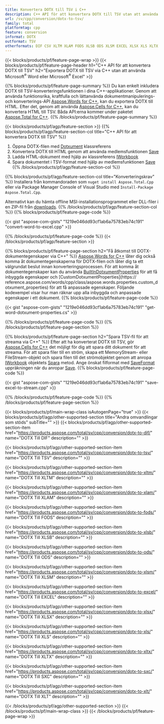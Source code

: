 ```yaml
---
title: Konvertera DOTX till TSV i C++
description: C++ API för att konvertera DOTX till TSV utan att använda Microsoft Word eller Microsoft Excel
url: /sv/cpp/conversion/dotx-to-tsv/
family: total
platformtag: cpp
feature: conversion
informat: DOTX
outformat: TSV
otherformats: DIF CSV XLTM XLAM FODS XLSB ODS XLSM EXCEL XLSX XLS XLTX SXC XLT
---
```

{{< blocks/products/pf/feature-page-wrap >}}
{{< blocks/products/pf/feature-page-header h1="C++ API för att konvertera DOTX till TSV" h2="Exportera DOTX till TSV via C++ utan att använda Microsoft<sup>&reg;</sup> Word eller Microsoft<sup>&reg;</sup> Excel" >}}

{{% blocks/products/pf/feature-page-summary %}}
Du kan enkelt inkludera DOTX till TSV-konverteringsfunktionen i dina C++-applikationer. Genom att använda funktionsrika, kraftfulla och lättanvända dokumentmanipulerings- och konverterings-API [Aspose.Words for C++](https://products.aspose.com/words/cpp/), kan du exportera DOTX till HTML. Efter det, genom att använda [Aspose.Cells for C++](https://products.aspose.com/cells/cpp/), kan du konvertera HTML till TSV. Båda API:erna kommer under paketet [Aspose.Total for C++](https://products.aspose.com/total/cpp/). 
{{% /blocks/products/pf/feature-page-summary  %}}

{{< blocks/products/pf/agp/feature-section >}}
{{% blocks/products/pf/agp/feature-section-col title="C++ API för att konvertera DOTX till TSV" %}}
1. Öppna DOTX-filen med [Dotxument](https://reference.aspose.com/words/cpp/class/aspose.words.dotxument) klassreferens
2. Konvertera DOTX till HTML genom att använda medlemsfunktionen [Save](https://reference.aspose.com/words/cpp/class/aspose.words.dotxument#save_string_saveformat)
3. Ladda HTML-dokument med hjälp av klassreferens [IWorkbook](https://reference.aspose.com/cells/cpp/class/aspose.cells.i_workbook)
4. Spara dokumentet i TSV-format med hjälp av medlemsfunktionen [Save](https://reference.aspose.com/cells/cpp/class/aspose.cells.i_workbook#a5dc7de23f7ceba76a05dc1d49f51502e)
{{% /blocks/products/pf/agp/feature-section-col %}}

{{% blocks/products/pf/agp/feature-section-col title="Konverteringskrav" %}}
Installera från kommandoraden som ```nuget install Aspose.Total.Cpp``` eller via Package Manager Console of Visual Studio med ```Install-Package Aspose.Total.Cpp```.

Alternativt kan du hämta offline MSI-installationsprogrammet eller DLL-filer i en ZIP-fil från [downloads](https://downloads.aspose.com/total/cpp).
{{% /blocks/products/pf/agp/feature-section-col %}}
{{% blocks/products/pf/feature-page-code %}}

{{< gist "aspose-com-gists" "1219e046dd93cf1ab6a75783eb74c191" "convert-word-to-excel.cpp" >}}


{{% /blocks/products/pf/feature-page-code %}}
{{< /blocks/products/pf/agp/feature-section >}}

{{% blocks/products/pf/feature-page-section  h2="Få åtkomst till DOTX-dokumentegenskaper via C++" %}}
[Aspose.Words for C++](https://products.aspose.com/words/cpp/) låter dig också komma åt dokumentegenskaperna för DOTX-filen och låter dig ta ett välgrundat beslut innan konverteringsprocessen. För att komma åt dokumentegenskaper kan du använda [BuiltInDotxumentProperties](https://reference.aspose.com/words/cpp/class/aspose.words.properties.built_in_dotxument_properties) för att få inbyggda egenskaper och [CustomDotxumentProperties](https:// reference.aspose.com/words/cpp/class/aspose.words.properties.custom_dotxument_properties) för att få anpassade egenskaper. Följande kodexempel visar hur man räknar upp alla inbyggda och anpassade egenskaper i ett dokument.
{{% blocks/products/pf/feature-page-code %}}

{{< gist "aspose-com-gists" "1219e046dd93cf1ab6a75783eb74c191" "get-word-dotxument-properties.cs" >}}
{{% /blocks/products/pf/feature-page-code  %}}
{{% /blocks/products/pf/feature-page-section %}}

{{% blocks/products/pf/feature-page-section  h2="Spara TSV-fil för att streama via C++" %}}
Efter att ha konverterat DOTX till TSV, gör [Aspose.Cells for C++](https://products.aspose.com/cells/cpp/) det möjligt för dig att spara ditt dokument för att streama. För att spara filer till en ström, skapa ett MemoryStream- eller FileStream-objekt och spara filen till det strömobjektet genom att anropa [IWorkbook](https://reference.aspose.com/cells/cpp/class/aspose.cells.i_workbook) objektets [Spara](https://reference.aspose.com/cells/cpp/class/aspose.cells.i_workbook#a77072cfb929787df9ad1f38b02f58349) metod. Ange önskat filformat med [SaveFormat](https://reference.aspose.com/cells/cpp/namespace/aspose.cells#a11cae527e4e68f1adcac8f47ea64481a) uppräkningen när du anropar [Save](https://reference.aspose.com).
{{% blocks/products/pf/feature-page-code %}}

{{< gist "aspose-com-gists" "1219e046dd93cf1ab6a75783eb74c191" "save-excel-to-stream.cpp" >}}
{{% /blocks/products/pf/feature-page-code  %}}
{{% /blocks/products/pf/feature-page-section %}}

{{< blocks/products/pf/main-wrap-class isAutogenPage="true" >}}
{{< blocks/products/pf/agp/other-supported-section title="Andra omvandlingar som stöds" subTitle="" >}}
{{< blocks/products/pf/agp/other-supported-section-item href="https://products.aspose.com/total/sv/cpp/conversion/dotx-to-dif/" name="DOTX Till DIF" description="" >}}

{{< blocks/products/pf/agp/other-supported-section-item href="https://products.aspose.com/total/sv/cpp/conversion/dotx-to-tsv/" name="DOTX Till TSV" description="" >}}

{{< blocks/products/pf/agp/other-supported-section-item href="https://products.aspose.com/total/sv/cpp/conversion/dotx-to-xltm/" name="DOTX Till XLTM" description="" >}}

{{< blocks/products/pf/agp/other-supported-section-item href="https://products.aspose.com/total/sv/cpp/conversion/dotx-to-xlam/" name="DOTX Till XLAM" description="" >}}

{{< blocks/products/pf/agp/other-supported-section-item href="https://products.aspose.com/total/sv/cpp/conversion/dotx-to-fods/" name="DOTX Till FODS" description="" >}}

{{< blocks/products/pf/agp/other-supported-section-item href="https://products.aspose.com/total/sv/cpp/conversion/dotx-to-xlsb/" name="DOTX Till XLSB" description="" >}}

{{< blocks/products/pf/agp/other-supported-section-item href="https://products.aspose.com/total/sv/cpp/conversion/dotx-to-ods/" name="DOTX Till ODS" description="" >}}

{{< blocks/products/pf/agp/other-supported-section-item href="https://products.aspose.com/total/sv/cpp/conversion/dotx-to-xlsm/" name="DOTX Till XLSM" description="" >}}

{{< blocks/products/pf/agp/other-supported-section-item href="https://products.aspose.com/total/sv/cpp/conversion/dotx-to-excel/" name="DOTX Till EXCEL" description="" >}}

{{< blocks/products/pf/agp/other-supported-section-item href="https://products.aspose.com/total/sv/cpp/conversion/dotx-to-xlsx/" name="DOTX Till XLSX" description="" >}}

{{< blocks/products/pf/agp/other-supported-section-item href="https://products.aspose.com/total/sv/cpp/conversion/dotx-to-xls/" name="DOTX Till XLS" description="" >}}

{{< blocks/products/pf/agp/other-supported-section-item href="https://products.aspose.com/total/sv/cpp/conversion/dotx-to-xltx/" name="DOTX Till XLTX" description="" >}}

{{< blocks/products/pf/agp/other-supported-section-item href="https://products.aspose.com/total/sv/cpp/conversion/dotx-to-sxc/" name="DOTX Till SXC" description="" >}}

{{< blocks/products/pf/agp/other-supported-section-item href="https://products.aspose.com/total/sv/cpp/conversion/dotx-to-xlt/" name="DOTX Till XLT" description="" >}}


{{< /blocks/products/pf/agp/other-supported-section >}}
{{< /blocks/products/pf/main-wrap-class >}}
{{< /blocks/products/pf/feature-page-wrap >}}